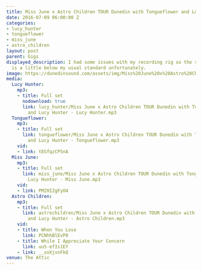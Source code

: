 ```yaml
---
title: Miss June x Astro Children TOUR Dunedin with Tongueflower and Lucy Hunter
date: 2016-07-09 06:00:00 Z
categories:
- lucy_hunter
- tongueflower
- miss_june
- astro_children
layout: post
parent: Gigs
displayed_description: I had some issues with my recording rig so the sound quality
  is a little below my usual standard unfortunately.
image: https://dunedinsound.com/assets/img/Miss%20June%20x%20Astro%20Children%20TOUR%20Dunedin%20with%20Tongueflower%20and%20Lucy%20Hunter/astro_children/P1060292%20(Small).jpg
media:
  Lucy Hunter:
    mp3:
    - title: Full set
      nodownload: true
      link: lucy_hunter/Miss June x Astro Children TOUR Dunedin with Tongueflower
        and Lucy Hunter - Lucy Hunter.mp3
  Tongueflower:
    mp3:
    - title: Full set
      link: tongueflower/Miss June x Astro Children TOUR Dunedin with Tongueflower
        and Lucy Hunter - Tongueflower.mp3
    vid:
    - link: tEGfqzCP5nA
  Miss June:
    mp3:
    - title: Full set
      link: miss_june/Miss June x Astro Children TOUR Dunedin with Tongueflower and
        Lucy Hunter - Miss June.mp3
    vid:
    - link: PMZ0IZgFyO4
  Astro Children:
    mp3:
    - title: Full set
      link: astrochildren/Miss June x Astro Children TOUR Dunedin with Tongueflower
        and Lucy Hunter - Astro Children.mp3
    vid:
    - title: When You Lose
      link: PCNhhBlEvP0
    - title: While I Appreciate Your Concern
      link: uu5-efIs1EY
    - link: __xoXjvnFkQ
venue: The Attic
---
```


